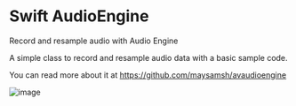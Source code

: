 # Swift AudioEngine 
Record and resample audio with Audio Engine

A simple class to record and resample audio data with a basic sample code.

You can read more about it at https://github.com/maysamsh/avaudioengine 

![image](https://maysamsh.me/wp-content/uploads/Screen-Shot-2022-07-10-at-7.49.23-PM.png)
